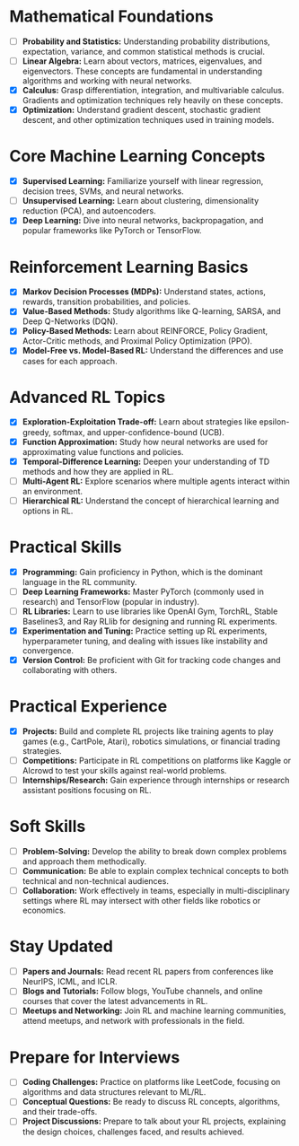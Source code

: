 # Mathematical Foundations

- [ ] **Probability and Statistics:** Understanding probability distributions, expectation, variance, and common statistical methods is crucial.
- [ ] **Linear Algebra:** Learn about vectors, matrices, eigenvalues, and eigenvectors. These concepts are fundamental in understanding algorithms and working with neural networks.
- [x] **Calculus:** Grasp differentiation, integration, and multivariable calculus. Gradients and optimization techniques rely heavily on these concepts.
- [x] **Optimization:** Understand gradient descent, stochastic gradient descent, and other optimization techniques used in training models.

# Core Machine Learning Concepts

- [x] **Supervised Learning:** Familiarize yourself with linear regression, decision trees, SVMs, and neural networks.
- [ ] **Unsupervised Learning:** Learn about clustering, dimensionality reduction (PCA), and autoencoders.
- [x] **Deep Learning:** Dive into neural networks, backpropagation, and popular frameworks like PyTorch or TensorFlow.

# Reinforcement Learning Basics

- [x] **Markov Decision Processes (MDPs):** Understand states, actions, rewards, transition probabilities, and policies.
- [x] **Value-Based Methods:** Study algorithms like Q-learning, SARSA, and Deep Q-Networks (DQN).
- [x] **Policy-Based Methods:** Learn about REINFORCE, Policy Gradient, Actor-Critic methods, and Proximal Policy Optimization (PPO).
- [x] **Model-Free vs. Model-Based RL:** Understand the differences and use cases for each approach.

# Advanced RL Topics

- [x] **Exploration-Exploitation Trade-off:** Learn about strategies like epsilon-greedy, softmax, and upper-confidence-bound (UCB).
- [x] **Function Approximation:** Study how neural networks are used for approximating value functions and policies.
- [x] **Temporal-Difference Learning:** Deepen your understanding of TD methods and how they are applied in RL.
- [ ] **Multi-Agent RL:** Explore scenarios where multiple agents interact within an environment.
- [ ] **Hierarchical RL:** Understand the concept of hierarchical learning and options in RL.

# Practical Skills

- [x] **Programming:** Gain proficiency in Python, which is the dominant language in the RL community.
- [ ] **Deep Learning Frameworks:** Master PyTorch (commonly used in research) and TensorFlow (popular in industry).
- [ ] **RL Libraries:** Learn to use libraries like OpenAI Gym, TorchRL, Stable Baselines3, and Ray RLlib for designing and running RL experiments.
- [x] **Experimentation and Tuning:** Practice setting up RL experiments, hyperparameter tuning, and dealing with issues like instability and convergence.
- [x] **Version Control:** Be proficient with Git for tracking code changes and collaborating with others.

# Practical Experience

- [x] **Projects:** Build and complete RL projects like training agents to play games (e.g., CartPole, Atari), robotics simulations, or financial trading strategies.
- [ ] **Competitions:** Participate in RL competitions on platforms like Kaggle or AIcrowd to test your skills against real-world problems.
- [ ] **Internships/Research:** Gain experience through internships or research assistant positions focusing on RL.

# Soft Skills

- [ ] **Problem-Solving:** Develop the ability to break down complex problems and approach them methodically.
- [ ] **Communication:** Be able to explain complex technical concepts to both technical and non-technical audiences.
- [ ] **Collaboration:** Work effectively in teams, especially in multi-disciplinary settings where RL may intersect with other fields like robotics or economics.

# Stay Updated

- [ ] **Papers and Journals:** Read recent RL papers from conferences like NeurIPS, ICML, and ICLR.
- [ ] **Blogs and Tutorials:** Follow blogs, YouTube channels, and online courses that cover the latest advancements in RL.
- [ ] **Meetups and Networking:** Join RL and machine learning communities, attend meetups, and network with professionals in the field.

# Prepare for Interviews

- [ ] **Coding Challenges:** Practice on platforms like LeetCode, focusing on algorithms and data structures relevant to ML/RL.
- [ ] **Conceptual Questions:** Be ready to discuss RL concepts, algorithms, and their trade-offs.
- [ ] **Project Discussions:** Prepare to talk about your RL projects, explaining the design choices, challenges faced, and results achieved.
